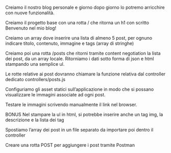 Creiamo il nostro blog personale e giorno dopo giorno lo potremo arricchire con nuove funzionalità.

Creiamo il progetto base con una rotta / che ritorna un h1 con scritto Benvenuto nel mio blog!

Creiamo un array dove inserire una lista di almeno 5 post, per ognuno indicare titolo, contenuto, immagine e tags (array di stringhe)

Creiamo poi una rotta /posts che ritorni tramite content negotiation la lista dei post, da un array locale. Ritorniamo i dati sotto forma di json e html stampando una semplice ul.

Le rotte relative ai post dovranno chiamare la funzione relativa dal controller dedicato controllers/posts.js

Configuriamo gli asset statici sull’applicazione in modo che si possano visualizzare le immagini associate ad ogni post.

Testare le immagini scrivendo manualmente il link nel browser.

BONUS
Nel stampare la ul in html, si potrebbe inserire anche un tag img, la descrizione e la lista dei tag

Spostiamo l’array dei post in un file separato da importare poi dentro il controller

Creare una rotta POST per aggiungere i post tramite Postman